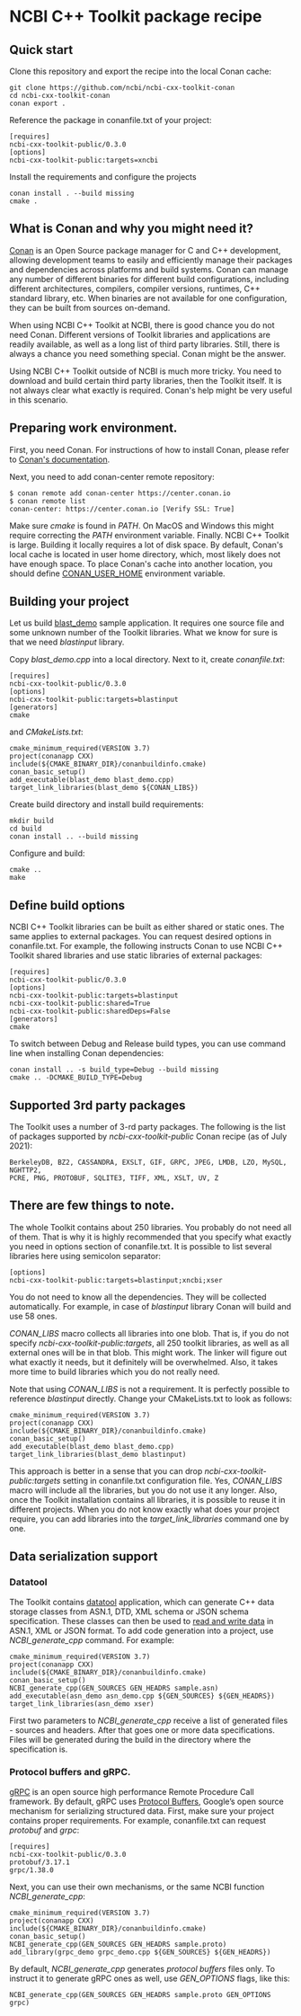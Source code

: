 # NCBI C++ Toolkit package recipe

## Quick start

Clone this repository and export the recipe into the local Conan cache:

    git clone https://github.com/ncbi/ncbi-cxx-toolkit-conan
    cd ncbi-cxx-toolkit-conan
    conan export .

Reference the package in conanfile.txt of your project:

    [requires]
    ncbi-cxx-toolkit-public/0.3.0
    [options]
    ncbi-cxx-toolkit-public:targets=xncbi

Install the requirements and configure the projects

    conan install . --build missing
    cmake .

## What is Conan and why you might need it?

[Conan](https://docs.conan.io/en/latest/) is an Open Source package manager for C and C++ development, 
allowing development teams to easily and efficiently
manage their packages and dependencies across platforms and build systems. Conan can manage any number of different 
binaries for different build configurations, including different architectures, compilers, compiler versions, runtimes, 
C++ standard library, etc. When binaries are not available for one configuration, they can be built from sources on-demand.

When using NCBI C++ Toolkit at NCBI, there is good chance you do not need Conan. 
Different versions of Toolkit libraries and applications are readily available, as well as a long list of third party libraries. 
Still, there is always a chance you need something special. Conan might be the answer.

Using NCBI C++ Toolkit outside of NCBI is much more tricky. You need to download and build certain third party libraries, 
then the Toolkit itself. It is not always clear what exactly is required. Conan's help might be very useful in this scenario.


## Preparing work environment.

First, you need Conan. For instructions of how to install Conan, please refer to [Conan's documentation](https://docs.conan.io/en/latest/installation.html).

Next, you need to add conan-center remote repository:

    $ conan remote add conan-center https://center.conan.io
    $ conan remote list
    conan-center: https://center.conan.io [Verify SSL: True]



Make sure *cmake* is found in *PATH*. On MacOS and Windows this might require correcting the *PATH* environment variable.
Finally. NCBI C++ Toolkit is large. Building it locally requires a lot of disk space. By default, Conan's local cache is located 
in user home directory, which, most likely does not have enough space. To place Conan's cache into another location, 
you should define [CONAN_USER_HOME](https://docs.conan.io/en/latest/reference/env_vars.html) environment variable.


## Building your project

Let us build [blast_demo](https://github.com/ncbi/ncbi-cxx-toolkit-public/blob/master/src/sample/app/blast/CMakeLists.blast_demo.app.txt) sample application. It requires one source file and some unknown number of the Toolkit libraries. 
What we know for sure is that we need *blastinput* library.

Copy *blast_demo.cpp* into a local directory. Next to it, create *conanfile.txt*:

    [requires]
    ncbi-cxx-toolkit-public/0.3.0
    [options]
    ncbi-cxx-toolkit-public:targets=blastinput
    [generators]
    cmake


and *CMakeLists.txt*:

    cmake_minimum_required(VERSION 3.7)
    project(conanapp CXX)
    include(${CMAKE_BINARY_DIR}/conanbuildinfo.cmake)
    conan_basic_setup()
    add_executable(blast_demo blast_demo.cpp)
    target_link_libraries(blast_demo ${CONAN_LIBS})


Create build directory and install build requirements:

    mkdir build
    cd build
    conan install .. --build missing


Configure and build:

    cmake ..
    make




## Define build options

NCBI C++ Toolkit libraries can be built as either shared or static ones. The same applies to external packages. 
You can request desired options in conanfile.txt. For example, the following instructs Conan to use NCBI C++ Toolkit 
shared libraries and use static libraries of external packages:

    [requires]
    ncbi-cxx-toolkit-public/0.3.0
    [options]
    ncbi-cxx-toolkit-public:targets=blastinput
    ncbi-cxx-toolkit-public:shared=True
    ncbi-cxx-toolkit-public:sharedDeps=False
    [generators]
    cmake


To switch between Debug and Release build types, you can use command line when installing Conan dependencies:

    conan install .. -s build_type=Debug --build missing
    cmake .. -DCMAKE_BUILD_TYPE=Debug


## Supported 3rd party packages

The Toolkit uses a number of 3-rd party packages. The following is the list of packages supported by *ncbi-cxx-toolkit-public* 
Conan recipe (as of July 2021):

    BerkeleyDB, BZ2, CASSANDRA, EXSLT, GIF, GRPC, JPEG, LMDB, LZO, MySQL, NGHTTP2,
    PCRE, PNG, PROTOBUF, SQLITE3, TIFF, XML, XSLT, UV, Z


## There are few things to note.

The whole Toolkit contains about 250 libraries. You probably do not need all of them. That is why it is highly 
recommended that you specify what exactly you need in options section of conanfile.txt. It is possible to list 
several libraries here using semicolon separator:

    [options]
    ncbi-cxx-toolkit-public:targets=blastinput;xncbi;xser


You do not need to know all the dependencies. They will be collected automatically. For example, in case of *blastinput* 
library Conan will build and use 58 ones.

*CONAN_LIBS* macro collects all libraries into one blob. That is, if you do not specify *ncbi-cxx-toolkit-public:targets*, 
all 250 toolkit libraries, as well as all external ones will be in that blob. This might work. The linker will figure out 
what exactly it needs, but it definitely will be overwhelmed. Also, it takes more time to build libraries which you do not really need.

Note that using *CONAN_LIBS* is not a requirement. It is perfectly possible to reference *blastinput* directly. Change your CMakeLists.txt to look as follows:

    cmake_minimum_required(VERSION 3.7)
    project(conanapp CXX)
    include(${CMAKE_BINARY_DIR}/conanbuildinfo.cmake)
    conan_basic_setup()
    add_executable(blast_demo blast_demo.cpp)
    target_link_libraries(blast_demo blastinput)

This approach is better in a sense that you can drop *ncbi-cxx-toolkit-public:targets* setting in conanfile.txt configuration file. Yes, *CONAN_LIBS* macro will include all the libraries, but you do not use it any longer. Also, once the Toolkit installation contains all libraries, it is possible to reuse it in different projects. When you do not know exactly what does your project require, you can add libraries into the *target_link_libraries* command one by one.


## Data serialization support

### Datatool

The Toolkit contains [datatool](https://ncbi.github.io/cxx-toolkit/pages/ch_app.html#ch_app.datatool) application, which can generate C++ data storage classes from ASN.1, DTD, XML schema or JSON schema specification. These classes can then be used to [read and write data](https://ncbi.github.io/cxx-toolkit/pages/ch_ser) in ASN.1, XML or JSON format.
To add code generation into a project, use *NCBI_generate_cpp* command. For example:

    cmake_minimum_required(VERSION 3.7)
    project(conanapp CXX)
    include(${CMAKE_BINARY_DIR}/conanbuildinfo.cmake)
    conan_basic_setup()
    NCBI_generate_cpp(GEN_SOURCES GEN_HEADRS sample.asn)
    add_executable(asn_demo asn_demo.cpp ${GEN_SOURCES} ${GEN_HEADRS})
    target_link_libraries(asn_demo xser)

First two parameters to *NCBI_generate_cpp* receive a list of generated files - sources and headers. After that goes one or more data specifications. Files will be generated during the build in the directory where the specification is.

### Protocol buffers and gRPC.

[gRPC](https://grpc.io) is an open source high performance Remote Procedure Call framework. By default, gRPC uses [Protocol Buffers](https://developers.google.com/protocol-buffers/docs/overview), Google’s open source mechanism for serializing structured data.
First, make sure your project contains proper requirements. For example, conanfile.txt can request *protobuf* and *grpc*:

    [requires]
    ncbi-cxx-toolkit-public/0.3.0
    protobuf/3.17.1
    grpc/1.38.0

Next, you can use their own mechanisms, or the same NCBI function *NCBI_generate_cpp*:

    cmake_minimum_required(VERSION 3.7)
    project(conanapp CXX)
    include(${CMAKE_BINARY_DIR}/conanbuildinfo.cmake)
    conan_basic_setup()
    NCBI_generate_cpp(GEN_SOURCES GEN_HEADRS sample.proto)
    add_library(grpc_demo grpc_demo.cpp ${GEN_SOURCES} ${GEN_HEADRS})
    
By default, *NCBI_generate_cpp* generates *protocol buffers* files only. To instruct it to generate gRPC ones as well, use *GEN_OPTIONS* flags, like this:

    NCBI_generate_cpp(GEN_SOURCES GEN_HEADRS sample.proto GEN_OPTIONS grpc)

